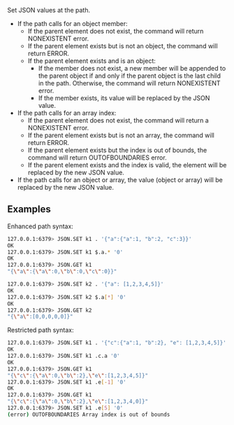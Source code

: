 Set JSON values at the path.


* If the path calls for an object member:
    * If the parent element does not exist, the command will return NONEXISTENT error.
    * If the parent element exists but is not an object, the command will return ERROR.
    * If the parent element exists and is an object:
        * If the member does not exist, a new member will be appended to the parent object if and only if the
        parent object is the last child in the path. Otherwise, the command will return NONEXISTENT error.
        * If the member exists, its value will be replaced by the JSON value.
* If the path calls for an array index:
    * If the parent element does not exist, the command will return a NONEXISTENT error.
    * If the parent element exists but is not an array, the command will return ERROR.
    * If the parent element exists but the index is out of bounds, the command will return OUTOFBOUNDARIES error.
    * If the parent element exists and the index is valid, the element will be replaced by the new JSON value.
* If the path calls for an object or array, the value (object or array) will be replaced by the new JSON value.

## Examples

Enhanced path syntax:

```bash
127.0.0.1:6379> JSON.SET k1 . '{"a":{"a":1, "b":2, "c":3}}'
OK
127.0.0.1:6379> JSON.SET k1 $.a.* '0'
OK
127.0.0.1:6379> JSON.GET k1
"{\"a\":{\"a\":0,\"b\":0,\"c\":0}}"

127.0.0.1:6379> JSON.SET k2 . '{"a": [1,2,3,4,5]}'
OK
127.0.0.1:6379> JSON.SET k2 $.a[*] '0'
OK
127.0.0.1:6379> JSON.GET k2
"{\"a\":[0,0,0,0,0]}"
```

Restricted path syntax:

```bash
127.0.0.1:6379> JSON.SET k1 . '{"c":{"a":1, "b":2}, "e": [1,2,3,4,5]}'
OK
127.0.0.1:6379> JSON.SET k1 .c.a '0'
OK
127.0.0.1:6379> JSON.GET k1
"{\"c\":{\"a\":0,\"b\":2},\"e\":[1,2,3,4,5]}"
127.0.0.1:6379> JSON.SET k1 .e[-1] '0'
OK
127.0.0.1:6379> JSON.GET k1
"{\"c\":{\"a\":0,\"b\":2},\"e\":[1,2,3,4,0]}"
127.0.0.1:6379> JSON.SET k1 .e[5] '0'
(error) OUTOFBOUNDARIES Array index is out of bounds
```
